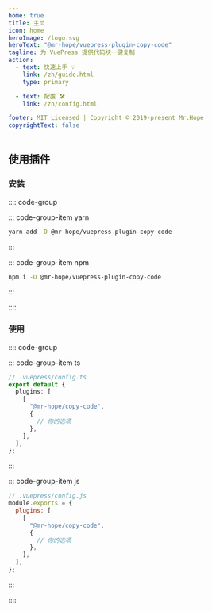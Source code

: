 ```yaml
---
home: true
title: 主页
icon: home
heroImage: /logo.svg
heroText: "@mr-hope/vuepress-plugin-copy-code"
tagline: 为 VuePress 提供代码块一键复制
action:
  - text: 快速上手 💡
    link: /zh/guide.html
    type: primary

  - text: 配置 🛠
    link: /zh/config.html

footer: MIT Licensed | Copyright © 2019-present Mr.Hope
copyrightText: false
---
```


## 使用插件

### 安装

:::: code-group

::: code-group-item yarn

```bash
yarn add -D @mr-hope/vuepress-plugin-copy-code
```

:::

::: code-group-item npm

```bash
npm i -D @mr-hope/vuepress-plugin-copy-code
```

:::

::::

### 使用

:::: code-group

::: code-group-item ts

```ts
// .vuepress/config.ts
export default {
  plugins: [
    [
      "@mr-hope/copy-code",
      {
        // 你的选项
      },
    ],
  ],
};
```

:::

::: code-group-item js

```js
// .vuepress/config.js
module.exports = {
  plugins: [
    [
      "@mr-hope/copy-code",
      {
        // 你的选项
      },
    ],
  ],
};
```

:::

::::
